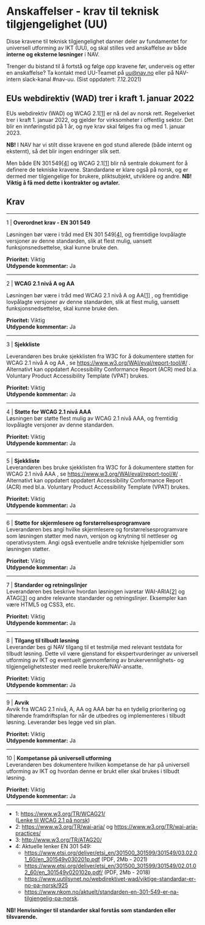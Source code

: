 # Anskaffelser - krav til teknisk tilgjengelighet (UU)

Disse kravene til teknisk tilgjengelighet danner deler av fundamentet for universell utforming av IKT (UU), og skal stilles ved anskaffelse av både **interne og eksterne løsninger** i NAV. 

Trenger du bistand til å fortstå og følge opp kravene før, underveis og etter en anskaffelse? Ta kontakt med UU-Teamet på uu@nav.no eller på NAV-intern slack-kanal #nav-uu. (Sist oppdatert: 7.12.2021)


## EUs webdirektiv (WAD) trer i kraft 1. januar 2022

EUs webdirektiv (WAD) og WCAG 2.1<a href="#fn-1">[1]</a> er nå del av norsk rett. Regelverket trer i kraft 1. januar 2022, og gjelder for virksomheter i offentlig sektor. Det blir en innføringstid på 1 år, og nye krav skal følges fra og med 1. januar 2023. 

**NB!** I NAV har vi stilt disse kravene en god stund allerede (både internt og eksternt), så det blir ingen endringer slik sett.

Men både EN 301 549<a href="#fn-4">[4]</a> og WCAG 2.1<a href="#fn-1">[1]</a> blir nå sentrale dokument for å definere de tekniske kravene. Standardane er klare også på norsk, og er dermed mer tilgjengelige for brukere, pliktsubjekt, utviklere og andre. **NB! Viktig å få med dette i kontrakter og avtaler.**


## Krav
---------
1 | **Overordnet krav - EN 301 549** 

Løsningen bør være i tråd med EN 301 549<a href="#fn-4">[4]</a>, og fremtidige lovpålagte versjoner av denne standarden, slik at flest mulig, uansett funksjonsnedsettelse, skal kunne bruke den.

**Prioritet:** Viktig<br>
**Utdypende kommentar:** Ja

---------

2 | **WCAG 2.1 nivå A og AA** 

Løsningen bør være i tråd med WCAG 2.1 nivå A og AA<a href="#fn-1">[1]</a> , og fremtidige lovpålagte versjoner av denne standarden, slik at flest mulig, uansett funksjonsnedsettelse, skal kunne bruke den.

**Prioritet:** Viktig<br>
**Utdypende kommentar:** Ja

---------

3 | **Sjekkliste**

Leverandøren bes bruke sjekklisten fra W3C for å dokumentere støtten for WCAG 2.1 nivå A og AA , se https://www.w3.org/WAI/eval/report-tool/#/  . Alternativt kan oppdatert Accessibility Conformance Report (ACR) med bl.a. Voluntary Product Accessibility Template (VPAT) brukes. 

**Prioritet:** Viktig<br>
**Utdypende kommentar:** Ja

---------

4 | **Støtte for WCAG 2.1 nivå AAA** </br> Løsningen bør støtte flest mulig av WCAG 2.1 nivå AAA, og fremtidig lovpålagte versjoner av denne standarden.

**Prioritet:** Viktig<br>
**Utdypende kommentar:** Ja

---------

5 | **Sjekkliste** </br> Leverandøren bes bruke sjekklisten fra W3C for å dokumentere støtten for WCAG 2.1 nivå AAA , se https://www.w3.org/WAI/eval/report-tool/#/ . Alternativt kan oppdatert oppdatert Accessibility Conformance Report (ACR) med bl.a. Voluntary Product Accessibility Template (VPAT) brukes. 

**Prioritet:** Viktig<br>
**Utdypende kommentar:** Ja

---------

6 | **Støtte for skjermlesere og forstørrelsesprogramvare** </br> Leverandøren bes angi hvilke skjermlesere og forstørrelsesprogramvare som løsningen støtter med navn, versjon og knytning til nettleser og operativsystem. Angi også eventuelle andre tekniske hjelpemidler som løsningen støtter.

**Prioritet:** Viktig<br>
**Utdypende kommentar:** Ja

---------

7 | **Standarder og retningslinjer** </br> Leverandøren bes beskrive hvordan løsningen ivaretar WAI-ARIA<a href="#fn-2">[2]</a> og ATAG<a href="#fn-3">[3]</a> og andre relevante standarder og retningslinjer. Eksempler kan være HTML5 og CSS3, etc. 

**Prioritet:** Viktig<br>
**Utdypende kommentar:** Ja

---------

8 | **Tilgang til tilbudt løsning** </br> Leverandør bes gi NAV tilgang til et testmiljø med relevant testdata for tilbudt løsning. Dette vil være gjenstand for ekspertvurderinger av universell utforming av IKT og eventuelt gjennomføring av brukervennlighets- og tilgjengelighetstester med reelle brukere/NAV-ansatte. 

**Prioritet:** Viktig<br>
**Utdypende kommentar:** Ja

---------

9 | **Avvik** </br> Avvik fra WCAG 2.1 nivå, A, AA og AAA bør ha en tydelig prioritering og tilhørende framdriftsplan for når de utbedres og implementeres i tilbudt løsning. Leverandør bes legge ved sin plan.

**Prioritet:** Viktig<br>
**Utdypende kommentar:** Ja

---------

10 | **Kompetanse på universell utforming** </br> Leverandøren bes dokumentere hvilken kompetanse de har på universell utforming av IKT og hvordan denne er brukt eller skal brukes i tilbudt løsning. 

**Prioritet:** Viktig<br>
**Utdypende kommentar:** Ja
_______
- <span id="fn-1">1</span>: https://www.w3.org/TR/WCAG21/ <br>
([Lenke til WCAG 2.1 på norsk](https://www.w3.org/Translations/WCAG21-no/))
- <span id="fn-2">2</span>: https://www.w3.org/TR/wai-aria/ og https://www.w3.org/TR/wai-aria-practices/
- <span id="fn-3">3</span>: http://www.w3.org/TR/ATAG20/
- <span id="fn-4">4</span>: Aktuelle lenker EN 301 549:
  - https://www.etsi.org/deliver/etsi_en/301500_301599/301549/03.02.01_60/en_301549v030201p.pdf (PDF, 2Mb - 2021)
  - https://www.etsi.org/deliver/etsi_en/301500_301599/301549/02.01.02_60/en_301549v020102p.pdf/ (PDF, 2Mb - 2018)
  - https://www.uutilsynet.no/webdirektivet-wad/viktige-standardar-er-no-pa-norsk/925
  - https://www.nkom.no/aktuelt/standarden-en-301-549-er-na-tilgjengelig-pa-norsk.

**NB! Henvisninger til standarder skal forstås som standarden eller tilsvarende.**
